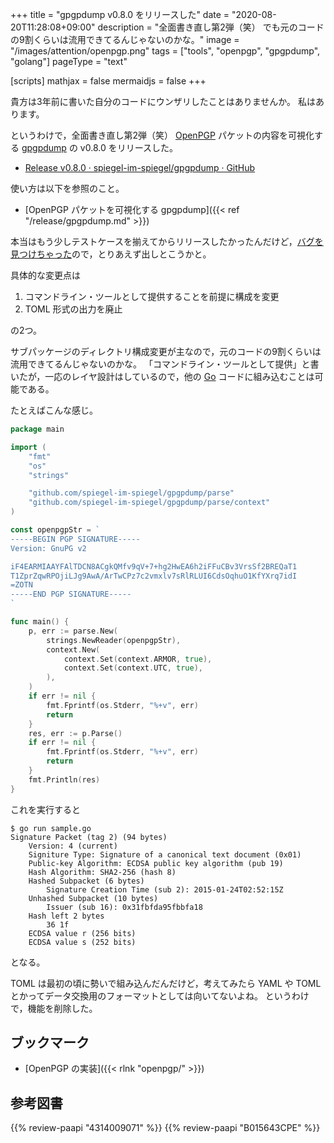 +++
title = "gpgpdump v0.8.0 をリリースした"
date =  "2020-08-20T11:28:08+09:00"
description = "全面書き直し第2弾（笑） でも元のコードの9割くらいは流用できてるんじゃないのかな。"
image = "/images/attention/openpgp.png"
tags = ["tools", "openpgp", "gpgpdump", "golang"]
pageType = "text"

[scripts]
  mathjax = false
  mermaidjs = false
+++

貴方は3年前に書いた自分のコードにウンザリしたことはありませんか。
私はあります。

というわけで，全面書き直し第2弾（笑） [OpenPGP] パケットの内容を可視化する [gpgpdump] の v0.8.0 をリリースした。

- [Release v0.8.0 · spiegel-im-spiegel/gpgpdump · GitHub](https://github.com/spiegel-im-spiegel/gpgpdump/releases/tag/v0.8.0)

使い方は以下を参照のこと。

- [OpenPGP パケットを可視化する gpgpdump]({{< ref "/release/gpgpdump.md" >}})

本当はもう少しテストケースを揃えてからリリースしたかったんだけど，[バグを見つけちゃった](https://github.com/spiegel-im-spiegel/gpgpdump/commit/c7caf8c21ac37b9c724ddcd66737e4e45ec1e843)ので，とりあえず出しとこうかと。

具体的な変更点は

1. コマンドライン・ツールとして提供することを前提に構成を変更
2. TOML 形式の出力を廃止

の2つ。

サブパッケージのディレクトリ構成変更が主なので，元のコードの9割くらいは流用できてるんじゃないのかな。
「コマンドライン・ツールとして提供」と書いたが，一応のレイヤ設計はしているので，他の [Go] コードに組み込むことは可能である。

たとえばこんな感じ。

```go
package main

import (
    "fmt"
    "os"
    "strings"

    "github.com/spiegel-im-spiegel/gpgpdump/parse"
    "github.com/spiegel-im-spiegel/gpgpdump/parse/context"
)

const openpgpStr = `
-----BEGIN PGP SIGNATURE-----
Version: GnuPG v2

iF4EARMIAAYFAlTDCN8ACgkQMfv9qV+7+hg2HwEA6h2iFFuCBv3VrsSf2BREQaT1
T1ZprZqwRPOjiLJg9AwA/ArTwCPz7c2vmxlv7sRlRLUI6CdsOqhuO1KfYXrq7idI
=ZOTN
-----END PGP SIGNATURE-----
`

func main() {
    p, err := parse.New(
        strings.NewReader(openpgpStr),
        context.New(
            context.Set(context.ARMOR, true),
            context.Set(context.UTC, true),
        ),
    )
    if err != nil {
        fmt.Fprintf(os.Stderr, "%+v", err)
        return
    }
    res, err := p.Parse()
    if err != nil {
        fmt.Fprintf(os.Stderr, "%+v", err)
        return
    }
    fmt.Println(res)
}
```

これを実行すると

```text
$ go run sample.go 
Signature Packet (tag 2) (94 bytes)
    Version: 4 (current)
    Signiture Type: Signature of a canonical text document (0x01)
    Public-key Algorithm: ECDSA public key algorithm (pub 19)
    Hash Algorithm: SHA2-256 (hash 8)
    Hashed Subpacket (6 bytes)
        Signature Creation Time (sub 2): 2015-01-24T02:52:15Z
    Unhashed Subpacket (10 bytes)
        Issuer (sub 16): 0x31fbfda95fbbfa18
    Hash left 2 bytes
        36 1f
    ECDSA value r (256 bits)
    ECDSA value s (252 bits)
```

となる。

TOML は最初の頃に勢いで組み込んだんだけど，考えてみたら YAML や TOML とかってデータ交換用のフォーマットとしては向いてないよね。
というわけで，機能を削除した。

## ブックマーク

- [OpenPGP の実装]({{< rlnk "openpgp/" >}})

[gpgpdump]: https://github.com/spiegel-im-spiegel/gpgpdump "spiegel-im-spiegel/gpgpdump: OpenPGP packet visualizer"
[OpenPGP]: http://openpgp.org/
[RFC 4880]: https://tools.ietf.org/html/rfc4880
[RFC 4880bis]: https://datatracker.ietf.org/doc/draft-ietf-openpgp-rfc4880bis/
[Go]: https://golang.org/ "The Go Programming Language"

## 参考図書

{{% review-paapi "4314009071" %}} <!-- 暗号化 プライバシーを救った反乱者たち -->
{{% review-paapi "B015643CPE" %}} <!-- 暗号技術入門 第3版 -->

